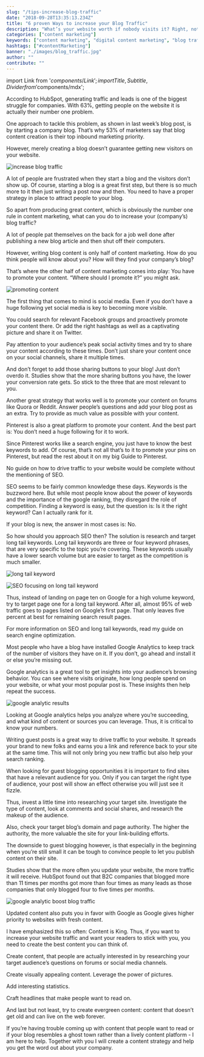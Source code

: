 ```yaml
---
slug: "/tips-increase-blog-traffic"
date: "2018-09-28T13:35:13.234Z"
title: "6 proven Ways to increase your Blog Traffic"
description: "What’s your website worth if nobody visits it? Right, not much. Here are six easy ways to increase your blog traffic today..."
categories: ["content marketing"]
keywords: ["content marketing", "digital content marketing", "blog traffic"]
hashtags: ["#contentMarketing"]
banner: "./images/blog_traffic.jpg"
author: ""
contribute: ""
---
```


import Link from '$components/Link';
import { Title, Subtitle, Divider } from '$components/mdx';

According to HubSpot, generating traffic and leads is one of the biggest struggle for companies. With 63%, getting people on the website it is actually their number one problem.

One approach to tackle this problem, as shown in last week’s blog post, is by starting a company blog. That’s why <Link to="https://www.hubspot.com/marketing-statistics">53% of marketers say that blog content creation is their top inbound marketing priority</Link>.

However, merely creating a blog doesn’t guarantee getting new visitors on your website.

![increase blog traffic](./images/blog_traffic.jpg)

A lot of people are frustrated when they start a blog and the visitors don’t show up. Of course, starting a blog is a great first step, but there is so much more to it then just writing a post now and then. You need to have a proper strategy in place to attract people to your blog.

So apart from producing great content, which is obviously the number one rule in content marketing, what can you do to increase your (company’s) blog traffic?

<Title id="promote-content">1. Promote your Content</Title>

A lot of people pat themselves on the back for a job well done after publishing  a new blog article and then shut off their computers.

However, writing blog content is only half of content marketing. How do you think people will know about you? How will they find your company’s blog?

That’s where the other half of content marketing comes into play: You have to promote your content. “Where should I promote it?” you might ask.

![promoting content](./images/microphone.jpg)

The first thing that comes to mind is social media. Even if you don’t have a huge following yet social media is key to becoming more visible.

You could search for relevant Facebook groups and proactively promote your content there. Or add the right hashtags as well as a captivating picture and share it on Twitter.

Pay attention to your audience’s peak social activity times and try to share your content according to these times. Don’t just share your content once on your social channels, share it multiple times.

And don’t forget to add those sharing buttons to your blog! Just don’t overdo it. Studies show that the more sharing buttons you have, the lower your conversion rate gets. So stick to the three that are most relevant to you.

Another great strategy that works well is to promote your content on forums like Quora or Reddit. Answer people’s questions and add your blog post as an extra. Try to provide as much value as possible with your content.

Pinterest is also a great platform to promote your content. And the best part is: You don’t need a huge following for it to work.

Since Pinterest works like a search engine, you just have to know the best keywords to add. Of course, that’s not all that’s to it to promote your pins on Pinterest, but read the rest about it on my big Guide to Pinterest.

<Title id="focus-on-longtail-keywords">2. Focus on long tail keywords</Title>

No guide on how to drive traffic to your website would be complete without the mentioning of SEO.

SEO seems to be fairly common knowledge these days. Keywords is the buzzword here. But while most people know about the power of keywords and the importance of the google ranking, they disregard the role of competition. Finding a keyword is easy, but the question is: Is it the right keyword? Can I actually rank for it.

If your blog is new, the answer in most cases is: No.

So how should you approach SEO then? The solution is research and target long tail keywords. Long tail keywords are three or four keyword phrases, that are very specific to the topic you’re covering. These keywords usually have a lower search volume but are easier to target as the competition is much smaller.

![long tail keyword](./images/long_tail_keyword.jpg)

![SEO focusing on long tail keyword](./images/longtail_keyword.jpg)

Thus, instead of landing on page ten on Google for a high volume keyword, try to target page one for a long tail keyword. After all, almost 95% of web traffic goes to pages listed on Google’s first page. That only leaves five percent at best for remaining search result pages.

For more information on SEO and long tail keywords, read my guide on search engine optimization.

<Title id="google-analytics">3. Use Results from Google Analytics</Title>

Most people who have a blog have installed Google Analytics to keep track of the number of visitors they have on it. If you don’t, go ahead and install it or else you’re missing out.

Google analytics is a great tool to get insights into your audience’s browsing behavior. You can see where visits originate, how long people spend on your website, or what your most popular post is. These insights then help repeat the success.

![google analytic results](./images/google_analytics_stats.jpg)

Looking at Google analytics helps you analyze where you’re succeeding, and what kind of content or sources you can leverage. Thus, it is critical to know your numbers.

<Title id="guest-posts">4. Write Guest Blog Posts</Title>

Writing guest posts is a great way to drive traffic to your website. It spreads your brand to new folks and earns you a link and reference back to your site at the same time. This will not only bring you new traffic but also help your search ranking.

When looking for guest blogging opportunities it is important to find sites that have a relevant audience for you. Only if you can target the right type of audience, your post will show an effect otherwise you will just see it fizzle.

Thus, invest a little time into researching your target site. Investigate the type of content, look at comments and social shares, and research the makeup of the audience.

Also, check your target blog’s <Link to="https://moz.com/learn/seo/domain-authority">domain and page authority</Link>. The higher the authority, the more valuable the site  for your link-building efforts.

The downside to guest blogging however, is that especially in the beginning when you’re still small it can be tough to convince people to let you publish content on their site.

<Title id="be-consistent">5. Write more and be consistent</Title>

Studies show that the more often you update your website, the more traffic it will receive. HubSpot found out that B2C companies that <Link to="https://www.hubspot.com/marketing-statistics">blogged more than 11 times per months got more than four times as many leads as those companies that only blogged four to five times per months</Link>.

![google analytic boost blog traffic](./images/google_analytics.jpg)


Updated content also puts you in favor with Google as Google gives higher priority to websites with fresh content.

<Title id="best-content">6. Create the best Content you can think of</Title>

I have emphasized this so often: Content is King. Thus, if you want to increase your website traffic and want your readers to stick with you, you need to create the best content you can think of.

Create content, that people are actually interested in by researching your target audience’s  questions on forums or social media channels.

Create visually appealing content. Leverage the power of pictures.

Add interesting statistics.

Craft headlines that make people want to read on.

And last but not least, try to create evergreen content: content that doesn’t get old and can live on the web forever.


If you’re having trouble coming up with content that people want to read or if your blog resembles a ghost town rather than a lively content platform - I am here to help. Together with you I will create a content strategy and help you get the word out  about your company.


